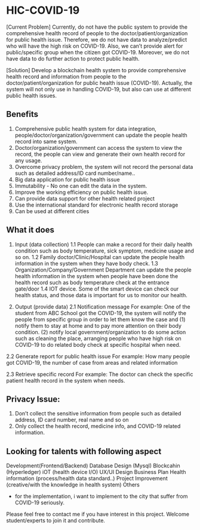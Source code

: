 # HIC-COVID-19

[Current Problem]
Currently, do not have the public system to provide the comprehensive health record of people to the doctor/patient/organization for public health issue.
Therefore, we do not have data to analyze/predict who will have the high risk on COVID-19. Also, we can’t provide alert for public/specific group when the citizen got COVID-19. Moreover, we do not have data to do further action to protect public health.
 
[Solution]
Develop a blockchain health system to provide comprehensive health record and information from people to the doctor/patient/organization for public health issue (COVID-19).
Actually, the system will not only use in handling COVID-19, but also can use at different public health issues.
 
 
## Benefits
1. Comprehensive public health system for data integration, people/doctor/organization/government can update the people health record into same system.
2. Doctor/organization/government can access the system to view the record, the people can view and generate their own health record for any usage.
3. Overcome privacy problem, the system will not record the personal data such as detailed address/ID card number/name..
4. Big data application for public health issue
5. Immutability - No one can edit the data in the system.
6. Improve the working efficiency on public health issue.
7. Can provide data support for other health related project
8. Use the international standard for electronic health record storage
9. Can be used at different cities
 
## What it does
1. Input (data collection)
1.1 People can make a record for their daily health condition such as body temperature, sick symptom, medicine usage and so on.
1.2 Family doctor/Clinic/Hospital can update the people health information in the system when they have body check.
1.3 Organization/Company/Government Department can update the people health information in the system when people have been done the health record such as body temperature check at the entrance gate/door
1.4 IOT device. Some of the smart device can check our health status, and those data is important for us to monitor our health.
 
2. Output (provide data)
2.1 Notification message
For example:
One of the student from ABC School got the COVID-19, the system will notify the people from specific group in order to let them know the case and (1) notify them to stay at home and to pay more attention on their body condition. (2) notify local government/organization to do some action such as cleaning the place, arranging people who have high risk on COVID-19 to do related body check at specific hospital when need.
 
2.2 Generate report for public health issue
For example:
How many people got COVID-19, the number of case from areas and related information
 
2.3 Retrieve specific record
For example:
The doctor can check the specific patient health record in the system when needs.

## Privacy Issue:
1. Don’t collect the sensitive information from people such as detailed address, ID card number, real name and so on
2. Only collect the health record, medicine info, and COVID-19 related information.

## Looking for talents with following aspect
Development(Frontend/Backend)
Database Design (Mysql)
Blockcahin (Hyperledger)
iOT (health device I/O)
UX/UI Design
Business Plan
Health information (process/health data standard..)
Project Improvement (creative/with the knowledge in health system)
Others

* for the implementation, i want to implement to the city that suffer from COVID-19 seriously.

Please feel free to contact me if you have interest in this project.
Welcome student/experts to join it and contribute.
